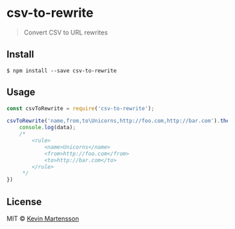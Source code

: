 # csv-to-rewrite

> Convert CSV to URL rewrites


## Install

```
$ npm install --save csv-to-rewrite
```


## Usage

```js
const csvToRewrite = require('csv-to-rewrite');

csvToRewrite('name,from,to\Unicorns,http://foo.com,http://bar.com').then(data => {
	console.log(data);
	/*
		<rule>
			<name>Unicorns</name>
			<from>http://foo.com</from>
			<to>http://bar.com</to>
		</rule>
	 */
})
```


## License

MIT © [Kevin Martensson](http://github.com/kevva)
